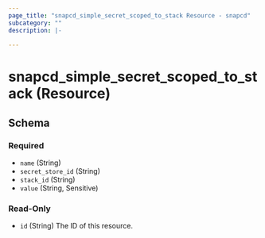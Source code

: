 ```yaml
---
page_title: "snapcd_simple_secret_scoped_to_stack Resource - snapcd"
subcategory: ""
description: |-
  
---
```


# snapcd_simple_secret_scoped_to_stack (Resource)






<!-- schema generated by tfplugindocs -->
## Schema

### Required

- `name` (String)
- `secret_store_id` (String)
- `stack_id` (String)
- `value` (String, Sensitive)

### Read-Only

- `id` (String) The ID of this resource.
